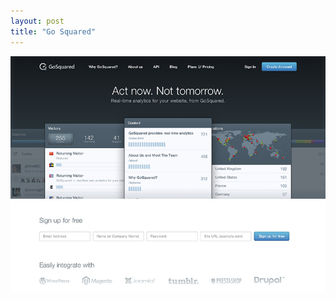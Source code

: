 ```yaml
---
layout: post
title: "Go Squared"
---
```


<a class="thumbnail" href="https://gosquared.com" target="_blank">
  <img src="/screenshots/gosquared.jpg">
</a>
